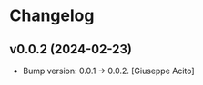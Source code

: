 Changelog
=========


v0.0.2 (2024-02-23)
-------------------
- Bump version: 0.0.1 → 0.0.2. [Giuseppe Acito]


